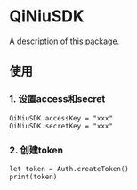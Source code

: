# QiNiuSDK

A description of this package.

## 使用 

### 1. 设置access和secret

```
QiNiuSDK.accessKey = "xxx"
QiNiuSDK.secretKey = "xxx"
```

### 2. 创建token

```
let token = Auth.createToken()
print(token)
```